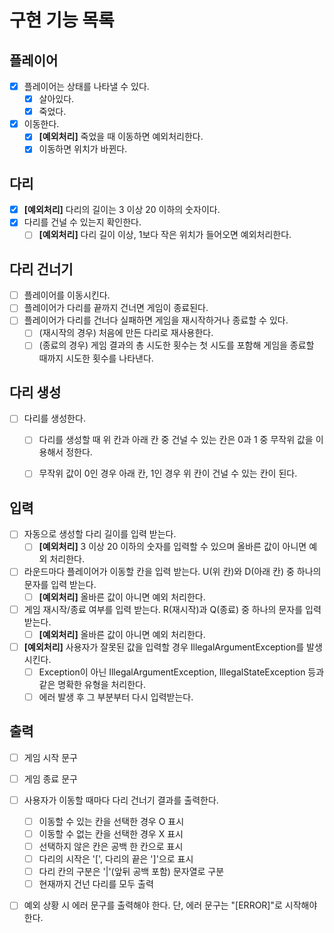 # 구현 기능 목록
## 플레이어
- [x] 플레이어는 상태를 나타낼 수 있다.
  - [x] 살아있다.
  - [x] 죽었다.
- [x] 이동한다.
  - [x] **[예외처리]** 죽었을 때 이동하면 예외처리한다.
  - [x] 이동하면 위치가 바뀐다.

## 다리
- [x] **[예외처리]** 다리의 길이는 3 이상 20 이하의 숫자이다.
- [x] 다리를 건널 수 있는지 확인한다.
  - [ ] **[예외처리]** 다리 길이 이상, 1보다 작은 위치가 들어오면 예외처리한다.

## 다리 건너기
- [ ] 플레이어를 이동시킨다.
- [ ] 플레이어가 다리를 끝까지 건너면 게임이 종료된다.
- [ ] 플레이어가 다리를 건너다 실패하면 게임을 재시작하거나 종료할 수 있다.
  - [ ] (재시작의 경우) 처음에 만든 다리로 재사용한다.
  - [ ] (종료의 경우) 게임 결과의 총 시도한 횟수는 첫 시도를 포함해 게임을 종료할 때까지 시도한 횟수를 나타낸다.
  
## 다리 생성
- [ ] 다리를 생성한다.
  - [ ] 다리를 생성할 때 위 칸과 아래 칸 중 건널 수 있는 칸은 0과 1 중 무작위 값을 이용해서 정한다.
  - [ ] 무작위 값이 0인 경우 아래 칸, 1인 경우 위 칸이 건널 수 있는 칸이 된다.



## 입력
- [ ] 자동으로 생성할 다리 길이를 입력 받는다. 
  - [ ] **[예외처리]** 3 이상 20 이하의 숫자를 입력할 수 있으며 올바른 값이 아니면 예외 처리한다.
- [ ] 라운드마다 플레이어가 이동할 칸을 입력 받는다. U(위 칸)와 D(아래 칸) 중 하나의 문자를 입력 받는다.
  - [ ] **[예외처리]** 올바른 값이 아니면 예외 처리한다.
- [ ] 게임 재시작/종료 여부를 입력 받는다. R(재시작)과 Q(종료) 중 하나의 문자를 입력 받는다.
  - [ ] **[예외처리]** 올바른 값이 아니면 예외 처리한다.
- [ ] **[예외처리]** 사용자가 잘못된 값을 입력할 경우 IllegalArgumentException를 발생시킨다.
  - [ ] Exception이 아닌 IllegalArgumentException, IllegalStateException 등과 같은 명확한 유형을 처리한다.
  - [ ] 에러 발생 후 그 부분부터 다시 입력받는다.

## 출력
- [ ] 게임 시작 문구
- [ ] 게임 종료 문구
- [ ] 사용자가 이동할 때마다 다리 건너기 결과를 출력한다.
  - [ ] 이동할 수 있는 칸을 선택한 경우 O 표시 
  - [ ] 이동할 수 없는 칸을 선택한 경우 X 표시
  - [ ] 선택하지 않은 칸은 공백 한 칸으로 표시
  - [ ] 다리의 시작은 '[', 다리의 끝은 ']'으로 표시
  - [ ] 다리 칸의 구분은 '|'(앞뒤 공백 포함) 문자열로 구분
  - [ ] 현재까지 건넌 다리를 모두 출력
- [ ] 예외 상황 시 에러 문구를 출력해야 한다. 단, 에러 문구는 "[ERROR]"로 시작해야 한다.

